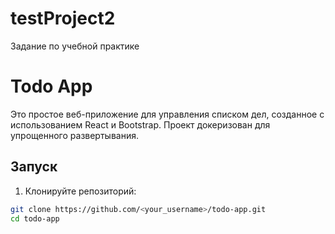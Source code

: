 # testProject2
Задание по учебной практике
# Todo App

Это простое веб-приложение для управления списком дел, созданное с использованием React и Bootstrap. Проект докеризован для упрощенного развертывания.

## Запуск

1. Клонируйте репозиторий:

```bash
git clone https://github.com/<your_username>/todo-app.git
cd todo-app
